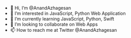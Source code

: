 - 👋 Hi, I’m @AnandAzhagesan
- 👀 I’m interested in JavaScript, Python Web Application
- 🌱 I’m currently learning JavaScript, Python, Swift
- 💞️ I’m looking to collaborate on Web Apps
- 📫 How to reach me at Twitter @AnandAzhagesan

<!---
AnandAzhagesan/AnandAzhagesan is a ✨ special ✨ repository because its `README.md` (this file) appears on your GitHub profile.
You can click the Preview link to take a look at your changes.
--->
